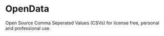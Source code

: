 # OpenData
Open Source Comma Seperated Values (CSVs) for license free, personal and professional use.
